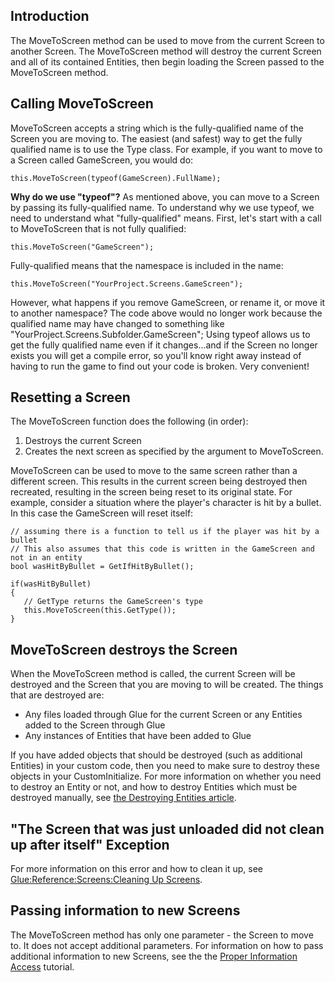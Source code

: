 ## Introduction

The MoveToScreen method can be used to move from the current Screen to another Screen. The MoveToScreen method will destroy the current Screen and all of its contained Entities, then begin loading the Screen passed to the MoveToScreen method.

## Calling MoveToScreen

MoveToScreen accepts a string which is the fully-qualified name of the Screen you are moving to. The easiest (and safest) way to get the fully qualified name is to use the Type class. For example, if you want to move to a Screen called GameScreen, you would do:

    this.MoveToScreen(typeof(GameScreen).FullName);

**Why do we use "typeof"?** As mentioned above, you can move to a Screen by passing its fully-qualified name. To understand why we use typeof, we need to understand what "fully-qualified" means. First, let's start with a call to MoveToScreen that is not fully qualified:

    this.MoveToScreen("GameScreen");

Fully-qualified means that the namespace is included in the name:

    this.MoveToScreen("YourProject.Screens.GameScreen");

However, what happens if you remove GameScreen, or rename it, or move it to another namespace? The code above would no longer work because the qualified name may have changed to something like "YourProject.Screens.Subfolder.GameScreen"; Using typeof allows us to get the fully qualified name even if it changes...and if the Screen no longer exists you will get a compile error, so you'll know right away instead of having to run the game to find out your code is broken. Very convenient!

## Resetting a Screen

The MoveToScreen function does the following (in order):

1.  Destroys the current Screen
2.  Creates the next screen as specified by the argument to MoveToScreen.

MoveToScreen can be used to move to the same screen rather than a different screen. This results in the current screen being destroyed then recreated, resulting in the screen being reset to its original state. For example, consider a situation where the player's character is hit by a bullet. In this case the GameScreen will reset itself:

    // assuming there is a function to tell us if the player was hit by a bullet
    // This also assumes that this code is written in the GameScreen and not in an entity
    bool wasHitByBullet = GetIfHitByBullet();

    if(wasHitByBullet)
    {
       // GetType returns the GameScreen's type
       this.MoveToScreen(this.GetType());
    }

## MoveToScreen destroys the Screen

When the MoveToScreen method is called, the current Screen will be destroyed and the Screen that you are moving to will be created. The things that are destroyed are:

-   Any files loaded through Glue for the current Screen or any Entities added to the Screen through Glue
-   Any instances of Entities that have been added to Glue

If you have added objects that should be destroyed (such as additional Entities) in your custom code, then you need to make sure to destroy these objects in your CustomInitialize. For more information on whether you need to destroy an Entity or not, and how to destroy Entities which must be destroyed manually, see [the Destroying Entities article](/frb/docs/index.php?title=Glue:Tutorials:Destroying_Entity_Instances "Glue:Tutorials:Destroying Entity Instances").

## "The Screen that was just unloaded did not clean up after itself" Exception

For more information on this error and how to clean it up, see [Glue:Reference:Screens:Cleaning Up Screens](/frb/docs/index.php?title=Glue:Reference:Screens:Cleaning_Up_Screens "Glue:Reference:Screens:Cleaning Up Screens").

## Passing information to new Screens

The MoveToScreen method has only one parameter - the Screen to move to. It does not accept additional parameters. For information on how to pass additional information to new Screens, see the the [Proper Information Access](/frb/docs/index.php?title=Glue:Tutorials:Proper_Information_Access "Glue:Tutorials:Proper Information Access") tutorial.
